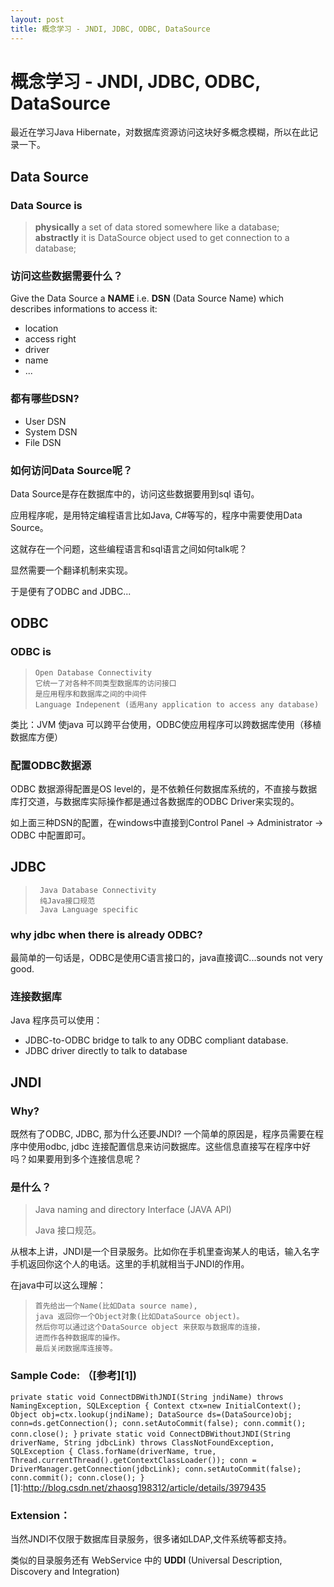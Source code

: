 ```yaml
---
layout: post
title: 概念学习 - JNDI, JDBC, ODBC, DataSource
---
```


# 概念学习 - JNDI, JDBC, ODBC, DataSource

最近在学习Java Hibernate，对数据库资源访问这块好多概念模糊，所以在此记录一下。

## Data Source

### Data Source is
>**physically** a set of data stored somewhere like a database;<br>
>**abstractly** it is DataSource object used to get connection to a database;

### 访问这些数据需要什么？
Give the Data Source a **NAME** i.e. **DSN** (Data Source Name) which describes informations to access it:

* location
* access right
* driver
* name
* ...
### 都有哪些DSN?
- User DSN
- System DSN
- File DSN

### 如何访问Data Source呢？
Data Source是存在数据库中的，访问这些数据要用到sql 语句。

应用程序呢，是用特定编程语言比如Java, C#等写的，程序中需要使用Data Source。

这就存在一个问题，这些编程语言和sql语言之间如何talk呢？

显然需要一个翻译机制来实现。

于是便有了ODBC and JDBC...

## ODBC

### ODBC is
>     Open Database Connectivity
>     它统一了对各种不同类型数据库的访问接口
>     是应用程序和数据库之间的中间件
>     Language Indepenent (适用any application to access any database)

类比：JVM 使java 可以跨平台使用，ODBC使应用程序可以跨数据库使用（移植数据库方便）

### 配置ODBC数据源
ODBC 数据源得配置是OS level的，是不依赖任何数据库系统的，不直接与数据库打交道，与数据库实际操作都是通过各数据库的ODBC Driver来实现的。

如上面三种DSN的配置，在windows中直接到Control Panel -> Administrator -> ODBC 中配置即可。 

## JDBC
>      Java Database Connectivity
>      纯Java接口规范
>      Java Language specific
>      
### why jdbc when there is already ODBC?
最简单的一句话是，ODBC是使用C语言接口的，java直接调C...sounds not very good.


### 连接数据库

Java 程序员可以使用：

+ JDBC-to-ODBC bridge to talk to any ODBC compliant database.
+ JDBC driver directly to talk to database


## JNDI

### Why?
既然有了ODBC, JDBC, 那为什么还要JNDI?
一个简单的原因是，程序员需要在程序中使用odbc, jdbc 连接配置信息来访问数据库。这些信息直接写在程序中好吗？如果要用到多个连接信息呢？

### 是什么？
> Java naming and directory Interface (JAVA API)
> 
> Java 接口规范。

从根本上讲，JNDI是一个目录服务。比如你在手机里查询某人的电话，输入名字手机返回你这个人的电话。这里的手机就相当于JNDI的作用。

在java中可以这么理解：

>     首先给出一个Name(比如Data source name), 
>     java 返回你一个Object对象(比如DataSource object)。
>     然后你可以通过这个DataSource object 来获取与数据库的连接，
>     进而作各种数据库的操作。
>     最后关闭数据库连接等。


### Sample Code: （[参考][1])

`
	private static void ConnectDBWithJNDI(String jndiName) throws 	NamingException, SQLException {
        Context ctx=new InitialContext();
        Object obj=ctx.lookup(jndiName);
        DataSource ds=(DataSource)obj;
        conn=ds.getConnection();
        conn.setAutoCommit(false);
        conn.commit();
        conn.close();
    }
`
`
	private static void ConnectDBWithoutJNDI(String driverName, String jdbcLink) throws ClassNotFoundException, SQLException {
        Class.forName(driverName, true, Thread.currentThread().getContextClassLoader());
        conn = DriverManager.getConnection(jdbcLink);
        conn.setAutoCommit(false);
        conn.commit();
        conn.close();
    }
`
[1]:http://blog.csdn.net/zhaosg198312/article/details/3979435
### Extension：

当然JNDI不仅限于数据库目录服务，很多诸如LDAP,文件系统等都支持。

类似的目录服务还有 WebService 中的 **UDDI** (Universal Description, Discovery and Integration)





